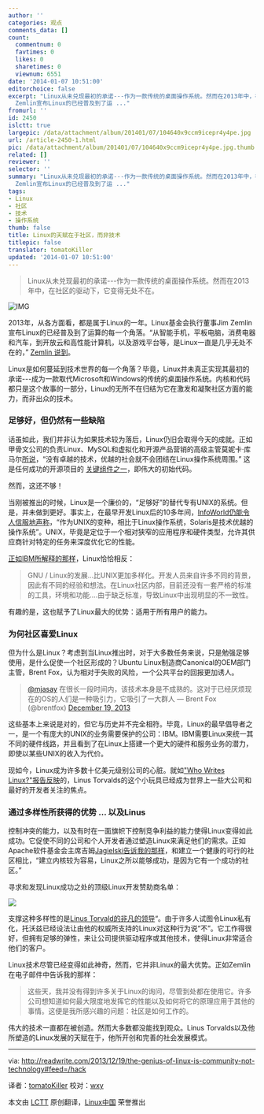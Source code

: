 ```yaml
---
author: ''
categories: 观点
comments_data: []
count:
  commentnum: 0
  favtimes: 0
  likes: 0
  sharetimes: 0
  viewnum: 6551
date: '2014-01-07 10:51:00'
editorchoice: false
excerpt: "Linux从未兑现最初的承诺---作为一款传统的桌面操作系统。然而在2013年中，在社区的驱动下，它变得无处不在。\r\n\r\n\r\n2013年，从各方面看，都是属于Linux的一年。Linux基金会执行董事Jim
  Zemlin宣布Linux的已经普及到了运 ..."
fromurl: ''
id: 2450
islctt: true
largepic: /data/attachment/album/201401/07/104640x9ccm9icepr4y4pe.jpg
url: /article-2450-1.html
pic: /data/attachment/album/201401/07/104640x9ccm9icepr4y4pe.jpg.thumb.jpg
related: []
reviewer: ''
selector: ''
summary: "Linux从未兑现最初的承诺---作为一款传统的桌面操作系统。然而在2013年中，在社区的驱动下，它变得无处不在。\r\n\r\n\r\n2013年，从各方面看，都是属于Linux的一年。Linux基金会执行董事Jim
  Zemlin宣布Linux的已经普及到了运 ..."
tags:
- Linux
- 社区
- 技术
- 操作系统
thumb: false
title: Linux的天赋在于社区，而非技术
titlepic: false
translator: tomatoKiller
updated: '2014-01-07 10:51:00'
---
```



> 
> Linux从未兑现最初的承诺---作为一款传统的桌面操作系统。然而在2013年中，在社区的驱动下，它变得无处不在。
> 
> 
> 


![IMG](/data/attachment/album/201401/07/104640x9ccm9icepr4y4pe.jpg)


2013年，从各方面看，都是属于Linux的一年。Linux基金会执行董事Jim Zemlin宣布Linux的已经普及到了运算的每一个角落。“从智能手机，平板电脑，消费电器和汽车，到开放云和高性能计算机，以及游戏平台等，是Linux一直是几乎无处不在的，” [Zemlin 说到](http://www.linuxfoundation.org/news-media/blogs/browse/2013/12/2013-year-linux-the%E2%80%A6everything)。


Linux是如何蔓延到技术世界的每一个角落？毕竟，Linux并未真正实现其最初的承诺---成为一款取代Microsoft和Windows的传统的桌面操作系统。内核和代码都只是这个故事的一部分，Linux的无所不在归结为它在激发和凝聚社区方面的能力，而非出众的技术。


### 足够好，但仍然有一些缺陷


话虽如此，我们并非认为如果技术较为落后，Linux仍旧会取得今天的成就。正如甲骨文公司的负责Linux、MySQL和虚拟化和开源产品营销的高级主管莫妮卡·库马尔[所说](https://twitter.com/mbkumar/status/413689410308173825)，“没有卓越的技术，优越的社会就不会团结在Linux操作系统周围。” 这是任何成功的开源项目的 [关键组件之一](http://asay.blogspot.com/2005/09/so-you-want-to-build-open-source.html)，即伟大的初始代码。


然而，这还不够！


当刚被推出的时候，Linux是一个廉价的，“足够好”的替代专有UNIX的系统。但是，并未做到更好。事实上，在最早开发Linux后的10多年间，[InfoWorld仍能令人信服地声称](http://www.infoworld.com/t/platforms/seven-ways-solaris-can-beat-linux-978)，“作为UNIX的变种，相比于Linux操作系统，Solaris是技术优越的操作系统”。UNIX，毕竟是定位于一个相对狭窄的应用程序和硬件类型，允许其供应商针对特定的任务来深度优化它的性能。


[正如IBM所解释的那样](http://www.ibm.com/developerworks/aix/library/au-unix-difflinux.html)，Linux恰恰相反：



> 
> GNU / Linux的发展...比UNIX更加多样化。开发人员来自许多不同的背景，因此有不同的经验和想法。在Linux社区内部，目前还没有一套严格的标准的工具，环境和功能....由于缺乏标准，导致Linux中出现明显的不一致性。
> 
> 
> 


有趣的是，这也赋予了Linux最大的优势：适用于所有用户的能力。


### 为何社区喜爱Linux


但为什么是Linux？考虑到当Linux推出时，对于大多数任务来说，只是勉强足够使用，是什么促使一个社区形成的？Ubuntu Linux制造商Canonical的OEM部门主管，Brent Fox，认为相对于失败的风险，一个公共平台的回报更加诱人。



> 
> [@mjasay](https://twitter.com/mjasay) 在很长一段时间内，该技术本身是不成熟的。这对于已经厌烦现在的OS的人们是一种吸引力，它吸引了一大群人 — Brent Fox (@brentfox) [December 19, 2013](https://twitter.com/brentfox/statuses/413696557620293632)
> 
> 
> 


这些基本上来说是对的，但它与历史并不完全相符。毕竟，Linux的最早倡导者之一，是一个有庞大的UNIX的业务需要保护的公司：IBM。IBM需要Linux来统一其不同的硬件线路，并且看到了在Linux上搭建一个更大的硬件和服务业务的潜力，即使以某些UNIX的收入为代价。


现如今，Linux成为许多数十亿美元级别公司的心脏。就如["Who Writes Linux?"报告反映](http://www.linuxfoundation.org/publications/linux-foundation/who-writes-linux-2013)的，Linus Torvalds的这个小玩具已经成为世界上一些大公司和最好的开发者关注的焦点。


### 通过多样性所获得的优势 ... 以及Linus


控制冲突的能力，以及有时在一面旗帜下控制竞争利益的能力使得Linux变得如此成功。它促使不同的公司和个人开发者通过塑造Linux来满足他们的需求。正如Apache软件基金会主席吉姆[Jagielski告诉我的那样](https://twitter.com/jimjag/status/413704747791970304)，和建立一个健康的可行的社区相比，“建立内核较为容易，Linux之所以能够成功，是因为它有一个成功的社区。”


寻求和发现Linux成功之处的顶级Linux开发赞助商名单：


![](/data/attachment/album/201401/07/104642u8kk6uz88l8jlbz0.png)


支撑这种多样性的是[Linus Torvald的非凡的领导](http://readwrite.com/2013/08/27/linux-turns-22-but-open-source-is-eternal)“。由于许多人试图令Linux私有化，托沃兹已经设法让由他的权威所支持的Linux对这种行为说“不”。它工作得很好，但拥有足够的弹性，来让公司提供驱动程序或其他技术，使得Linux非常适合他们的客户。


Linux技术尽管已经变得如此神奇，然而，它并非Linux的最大优势。正如Zemlin在电子邮件中告诉我的那样：



> 
> 这些天，我并没有得到许多关于Linux的询问，尽管到处都在使用它。许多公司想知道如何最大限度地发挥它的性能以及如何将它的原理应用于其他的事情。这便是我所感兴趣的问题：社区是如何工作的。
> 
> 
> 


伟大的技术一直都在被创造。然而大多数都没能找到观众。Linus Torvalds以及他所塑造的Linux发展的天赋在于，他所开创和完善的社会发展模式。




---


via: <http://readwrite.com/2013/12/19/the-genius-of-linux-is-community-not-technology#feed=/hack>


译者：[tomatoKiller](https://github.com/tomatoKiller) 校对：[wxy](https://github.com/wxy)


本文由 [LCTT](https://github.com/LCTT/TranslateProject) 原创翻译，[Linux中国](http://linux.cn/) 荣誉推出